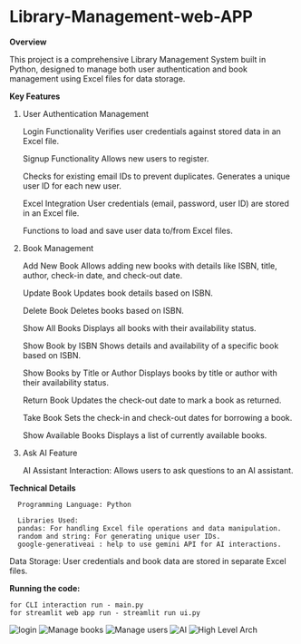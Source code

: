 # Library-Management-web-APP

**Overview**

This project is a comprehensive Library Management System built in Python, designed to manage both user authentication and book management using Excel files for data storage.


**Key Features**

1. User Authentication Management

    Login Functionality
        Verifies user credentials against stored data in an Excel file.
   
    Signup Functionality
        Allows new users to register.
   
    Checks for existing email IDs to prevent duplicates.
        Generates a unique user ID for each new user.
   
    Excel Integration
        User credentials (email, password, user ID) are stored in an Excel file.
   
    Functions to load and save user data to/from Excel files.


2. Book Management
   
    Add New Book
        Allows adding new books with details like ISBN, title, author, check-in date, and check-out date.
   
    Update Book
        Updates book details based on ISBN.
   
    Delete Book
        Deletes books based on ISBN.
   
    Show All Books
        Displays all books with their availability status.
   
    Show Book by ISBN
        Shows details and availability of a specific book based on ISBN.
   
    Show Books by Title or Author
        Displays books by title or author with their availability status.
   
    Return Book
        Updates the check-out date to mark a book as returned.
   
    Take Book
        Sets the check-in and check-out dates for borrowing a book.
   
   
    Show Available Books
        Displays a list of currently available books.

   
3. Ask AI Feature
   
      AI Assistant Interaction:
          Allows users to ask questions to an AI assistant.


**Technical Details**

      Programming Language: Python
      
      Libraries Used:
      pandas: For handling Excel file operations and data manipulation.
      random and string: For generating unique user IDs.
      google-generativeai : help to use gemini API for AI interactions.
      

Data Storage:
  User credentials and book data are stored in separate Excel files.


**Running the code:**

    for CLI interaction run - main.py
    for streamlit web app run - streamlit run ui.py

![login](https://github.com/user-attachments/assets/da57be67-412d-4f43-98a1-8f41d4ddb5c1)
![Manage books](https://github.com/user-attachments/assets/67c0a4b1-8bb8-41c0-b4ee-93539572cd73)
![Manage users](https://github.com/user-attachments/assets/d5eb81ad-e53c-4a37-a845-1c9d1ee1f14f)
![AI](https://github.com/user-attachments/assets/0614b746-ed3c-45a8-9746-ff200ac38577)
![High Level Arch](https://github.com/user-attachments/assets/2c2898ae-7b76-4d2c-b1f6-61d689dff5c2)

